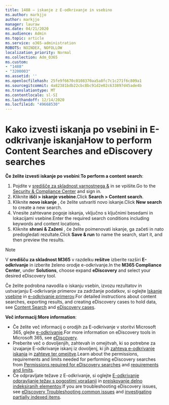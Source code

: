 ```yaml
---
title: 1488 – iskanje z E-odkrivanje in vsebino
ms.author: markjjo
author: markjjo
manager: lauraw
ms.date: 04/21/2020
ms.audience: Admin
ms.topic: article
ms.service: o365-administration
ROBOTS: NOINDEX, NOFOLLOW
localization_priority: Normal
ms.collection: Adm_O365
ms.custom:
- "1488"
- "3200003"
ms.assetid: ''
ms.openlocfilehash: 25fe9f6670c0108370aa5a8fc7c1c271f6c809a1
ms.sourcegitcommit: 4a82381bdb22cbc8bc91d2e02c633897d45ade4b
ms.translationtype: MT
ms.contentlocale: sl-SI
ms.lasthandoff: 12/14/2020
ms.locfileid: "49668530"
---
```

# <a name="how-to-perform-content-searches-and-ediscovery-searches"></a><span data-ttu-id="8ed1f-102">Kako izvesti iskanja po vsebini in E-odkrivanje iskanja</span><span class="sxs-lookup"><span data-stu-id="8ed1f-102">How to perform Content Searches and eDiscovery searches</span></span>

<span data-ttu-id="8ed1f-103">**Če želite izvesti iskanje po vsebini**:</span><span class="sxs-lookup"><span data-stu-id="8ed1f-103">**To perform a content search**:</span></span>

1. <span data-ttu-id="8ed1f-104">Pojdite v [središče za skladnost varnostnega &](https://protection.office.com) in se vpišite.</span><span class="sxs-lookup"><span data-stu-id="8ed1f-104">Go to the [Security & Compliance Center](https://protection.office.com) and sign in.</span></span>
2. <span data-ttu-id="8ed1f-105">Kliknite **išči > iskanje vsebine**.</span><span class="sxs-lookup"><span data-stu-id="8ed1f-105">Click **Search > Content search**.</span></span>
3. <span data-ttu-id="8ed1f-106">Kliknite **novo iskanje** , če želite ustvariti novo iskanje.</span><span class="sxs-lookup"><span data-stu-id="8ed1f-106">Click **New search** to create a new search.</span></span>
4. <span data-ttu-id="8ed1f-107">Vnesite zahtevane pogoje iskanja, vključno s ključnimi besedami in lokacijami vsebine.</span><span class="sxs-lookup"><span data-stu-id="8ed1f-107">Enter the required search conditions including keywords and content locations.</span></span>
5. <span data-ttu-id="8ed1f-108">Kliknite **shrani & Zaženi** , če želite poimenovati iskanje, ga začeti in nato predogledati rezultate.</span><span class="sxs-lookup"><span data-stu-id="8ed1f-108">Click **Save & run** to name the search, start it, and then preview the results.</span></span>

> [!NOTE]
> <span data-ttu-id="8ed1f-109">V **središču za skladnost M365** v razdelku **rešitve** izberite razširi **E-odkrivanje** in izberite želeno orodje e-odkrivanje.</span><span class="sxs-lookup"><span data-stu-id="8ed1f-109">In the **M365 Compliance Center**, under **Solutions**, choose expand **eDiscovery** and select your desired eDiscovery tool.</span></span>

<span data-ttu-id="8ed1f-110">Če želite podrobna navodila o iskanju vsebin, izvozu rezultatov in ustvarjanju E-odkrivanje primerov za zadržanje podatkov, si oglejte [Iskanje vsebine](https://docs.microsoft.com/microsoft-365/compliance/content-search) in [e-odkrivanje primerov](https://docs.microsoft.com/microsoft-365/compliance/ediscovery-cases).</span><span class="sxs-lookup"><span data-stu-id="8ed1f-110">For detailed instructions about content searches, exporting results, and creating eDiscovery cases to hold data, see [Content Search](https://docs.microsoft.com/microsoft-365/compliance/content-search) and [eDiscovery cases](https://docs.microsoft.com/microsoft-365/compliance/ediscovery-cases).</span></span>

<span data-ttu-id="8ed1f-111">**Več informacij**:</span><span class="sxs-lookup"><span data-stu-id="8ed1f-111">**More information**:</span></span>

- <span data-ttu-id="8ed1f-112">Če želite več informacij o orodjih za E-odkrivanje v storitvi Microsoft 365, glejte [e-odkrivanje](https://docs.microsoft.com/microsoft-365/compliance/ediscovery).</span><span class="sxs-lookup"><span data-stu-id="8ed1f-112">For more information on eDiscovery tools in Microsoft 365, see [eDiscovery](https://docs.microsoft.com/microsoft-365/compliance/ediscovery).</span></span>
- <span data-ttu-id="8ed1f-113">Preberite več o dovoljenjih, zahtevah in omejitvah, ki so potrebne za izvajanje E-odkrivanje iskanj iz dovoljenj, ki jih [zahteva e-odkrivanje iskanja](https://docs.microsoft.com/microsoft-365/compliance/assign-ediscovery-permissions) in [zahteve ter omejitve](https://docs.microsoft.com/microsoft-365/compliance/limits-for-content-search).</span><span class="sxs-lookup"><span data-stu-id="8ed1f-113">Learn about the permissions, requirements and limits needed for performing eDiscovery searches from [Permissions required for eDiscovery searches](https://docs.microsoft.com/microsoft-365/compliance/assign-ediscovery-permissions) and [requirements and limits](https://docs.microsoft.com/microsoft-365/compliance/limits-for-content-search).</span></span>
- <span data-ttu-id="8ed1f-114">Če odpravljate težave z E-odkrivanje, si oglejte [E-odkrivanje odpravljanje težav s pogostimi vprašanji](https://docs.microsoft.com/microsoft-365/compliance/ediscovery-troubleshooting-common-issues) in [preiskovanje delno indeksiranih elementov](https://docs.microsoft.com/microsoft-365/compliance/investigating-partially-indexed-items-in-ediscovery).</span><span class="sxs-lookup"><span data-stu-id="8ed1f-114">If you are troubleshooting eDiscovery issues, see [eDiscovery Troubleshooting common issues](https://docs.microsoft.com/microsoft-365/compliance/ediscovery-troubleshooting-common-issues) and [investigating partially indexed items](https://docs.microsoft.com/microsoft-365/compliance/investigating-partially-indexed-items-in-ediscovery).</span></span>
